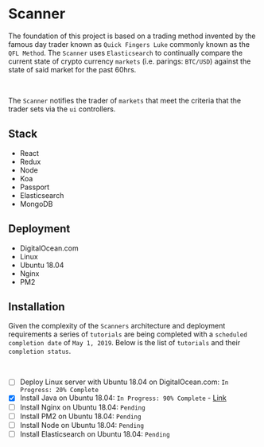 # Scanner

The foundation of this project is based on a trading method invented by the famous day trader known as `Quick Fingers Luke` commonly known as the `QFL Method`. The `Scanner` uses `Elasticsearch` to continually compare the current state of crypto currency `markets` (i.e. parings: `BTC/USD`) against the state of said market for the past 60hrs.

<br/>

The `Scanner` notifies the trader of `markets` that meet the criteria that the trader sets via the `ui` controllers.

## Stack

- React
- Redux
- Node
- Koa
- Passport
- Elasticsearch
- MongoDB

## Deployment

- DigitalOcean.com
- Linux
- Ubuntu 18.04
- Nginx
- PM2

## Installation

Given the complexity of the `Scanners` architecture and deployment requirements a series of `tutorials` are being completed with a `scheduled completion date` of `May 1, 2019`.  Below is the list of `tutorials` and their `completion status`.

<br />


- [ ] Deploy Linux server with Ubuntu 18.04 on DigitalOcean.com: `In Progress: 20% Complete`
- [x] Install Java on Ubuntu 18.04: `In Progress: 90% Complete` - [Link](docs/install-java.md)
- [ ] Install Nginx on Ubuntu 18.04: `Pending`
- [ ] Install PM2 on Ubuntu 18.04: `Pending`
- [ ] Install Node on Ubuntu 18.04: `Pending`
- [ ] Install Elasticsearch on Ubuntu 18.04: `Pending`
